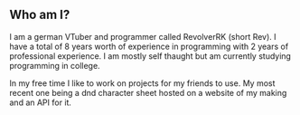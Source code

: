 ## Who am I?

I am a german VTuber and programmer called RevolverRK (short Rev). I have a total of 8 years worth of experience in programming with 2 years of professional experience. I am mostly self thaught but am currently studying programming in college.

In my free time I like to work on projects for my friends to use. My most recent one being a dnd character sheet hosted on a website of my making and an API for it.
